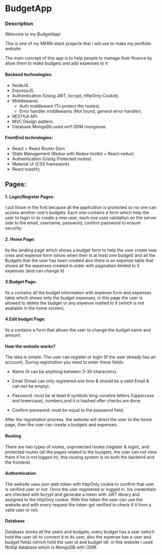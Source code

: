 # BudgetApp

### Description

Welcome to my BudgetApp!

This is one of my MERN stack projects that i will use to make my portfolio website

The main concept of this app is to help people to manage their finance by allow them to make budgets and add expenses to it

#### Backend technologies:
- NodeJS.
- ExpressJS.
- Authentication (Using JWT, bcrypt, HttpOnly Cookie).
- Middlewares.
  - Auth middleware (To protect the routes).
  - Error handler middlewares (Not found, general error handler).
- RESTfull API.
- MVC Design pattern.
- Database MongoDb used wirf ODM mongoose.
#### FrontEnd technologies:
- React + React Router Dom
- State Management (Redux with Redux-toolkit + React-redux)
- Authentication (Using Protected routes)
- Material UI (CSS framework)
- React toastify


## Pages:

#### 1. Login/Register Pages:

I put those in the first because all the application is protected so no one can access another one's budgets. Each one contains a form which help the user to login or to create a new user, each one uses validation on the server side to the email, username, password, confirm password to ensure security.

#### 2. Home Page:

Its the landing page which shows a budget form to help the user create new ones and expense form (show when their is at least one budget) and all the Budgets that the user has been created also there is an expense table that shows all the expenses created in order with pagination limited to 5 expenses (and can change it).

#### 3.Budget Page:

Its a contains all the budget information with expense form and expenses table which shows only the budget expenses, in this page the user is allowed to delete the budget or any expense realted to it (which is not avaliable in the home screen).

#### 4.Edit budget Page:

Its a contains a form that allows the user to change the budget name and amount.

#### How the website works?

The idea is simple. The user can register or login (If the user already has an account). During registration you need to enter these fields:

- Name (It can be anything between 3-30 characters).
- Email (Email can only registered one time & should be a valid Email & can not be empty).
- Password: must be at least 6 symbols long conatins letters (Uppercase and lowercase), numbers,and it is hashed after checks are done.

- Confirm password: must be equal to the password field.

After the registration process, the website will direct the user to the home page, then the user can create a budgets and expenses.

#### Routing

There are two types of routes, unprotected routes (register & login), and protected routes (all the pages related to the budgets, the user can not view them if he is not logged in), this routing system is on both the backend and the frontend.

#### Authentication

The website uses json web token with httpOnly cookie to confirm that user is verified user or not. Once the user registered or logged in, his credentials are checked with bcrypt and generate a token with JWT library and assigned to the httpOnly cookie. With this token the user can use the website and with every request the token get verified to check if it from a valid user or not.

#### Database

Database stores all the users and budgets, every budget has a user (which hold the user id) to connect it to its user, also the expense has a user and budget fields (which hold the user id and budget id). in this website i used NoSql database which is MongoDB with ODM.

